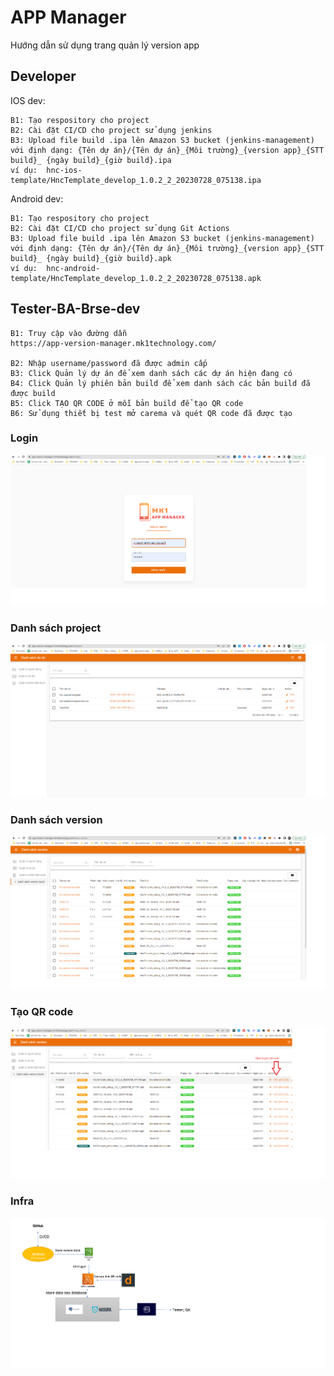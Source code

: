 # APP Manager

Hướng dẫn sử dụng trang quản lý version app

## Developer

IOS dev: 
```
B1: Tạo respository cho project 
B2: Cài đặt CI/CD cho project sử dụng jenkins
B3: Upload file build .ipa lên Amazon S3 bucket (jenkins-management) 
với định dạng: {Tên dự án}/{Tên dự án}_{Môi trường}_{version app}_{STT build}_ {ngày build}_{giờ build}.ipa
ví dụ: 	hnc-ios-template/HncTemplate_develop_1.0.2_2_20230728_075138.ipa
```
Android dev: 
```
B1: Tạo respository cho project 
B2: Cài đặt CI/CD cho project sử dụng Git Actions
B3: Upload file build .ipa lên Amazon S3 bucket (jenkins-management) 
với định dạng: {Tên dự án}/{Tên dự án}_{Môi trường}_{version app}_{STT build}_ {ngày build}_{giờ build}.apk
ví dụ: 	hnc-android-template/HncTemplate_develop_1.0.2_2_20230728_075138.apk
```
## Tester-BA-Brse-dev
```
B1: Truy cập vào đường dẫn
https://app-version-manager.mk1technology.com/

B2: Nhập username/password đã được admin cấp
B3: Click Quản lý dự án để xem danh sách các dự án hiện đang có 
B4: Click Quản lý phiên bản build để xem danh sách các bản build đã được build
B5: Click TẠO QR CODE ở mỗi bản build để tạo QR code
B6: Sử dụng thiết bị test mở carema và quét QR code đã được tạo
```
### Login
![image description](./Login.png)

### Danh sách project 
![image description](./project.png)

### Danh sách version 

![image description](./Version.png)

### Tạo QR code
![image description](./GenCode.png)
### Infra
![image description](./hnc_auto.png)